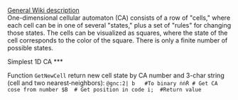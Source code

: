 [General Wiki description](https://en.wikipedia.org/wiki/Cellular_automaton)  
One-dimensional cellular automaton (CA) consists of a row of "cells," 
where each cell can be in one of several "states," plus a set of "rules" for changing those states. 
The cells can be visualized as squares, where the state of the cell corresponds to the color of the square. 
There is only a finite number of possible states.

Simplest 1D CA ***

Function `GetNewCell` return new cell state by CA number and 3-char string (cell and two nearest‐neighbors):
`@gnc:2|
b   #To binary
ṅṅṘ # Get CA cose from number
$B  # Get position in code
i;  #Return value`
  
